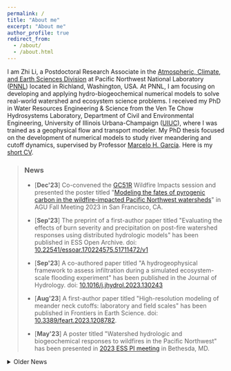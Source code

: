 ```yaml
---
permalink: /
title: "About me"
excerpt: "About me"
author_profile: true
redirect_from: 
  - /about/
  - /about.html
---
```


I am Zhi Li, a Postdoctoral Research Associate in the [Atmospheric, Climate, and Earth Sciences Division](https://www.pnnl.gov/atmospheric-climate-and-earth-sciences-division) at Pacific Northwest National Laboratory ([PNNL](https://www.pnnl.gov/)) located in Richland, Washington, USA. At PNNL, I am focusing on developing and applying hydro-biogeochemical numerical models to solve real-world watershed and ecosystem science problems. I received my PhD in Water Resources Engineering & Science from the Ven Te Chow Hydrosystems Laboratory, Department of Civil and Environmental Engineering, University of Illinois Urbana-Champaign ([UIUC](https://illinois.edu/)), where I was trained as a geophysical flow and transport modeler. My PhD thesis focused on the development of numerical models to study river meandering and cutoff dynamics, supervised by Professor [Marcelo H. García](https://cee.illinois.edu/directory/profile/mhgarcia). Here is my [short CV](https://zhilihydro.github.io/cv/).

> ### News
>  - [**Dec'23**] Co-convened the [GC51R](https://agu.confex.com/agu/fm23/meetingapp.cgi/Session/189180) Wildfire Impacts session and presented the poster titled "[Modeling the fates of pyrogenic carbon in the wildfire-impacted Pacific Northwest watersheds](https://agu.confex.com/agu/fm23/meetingapp.cgi/Paper/1355112)" in AGU Fall Meeting 2023 in San Francisco, CA. 
>
>  - [**Sep'23**] The preprint of a first-author paper titled "Evaluating the effects of burn severity and precipitation on post-fire watershed responses using distributed hydrologic models" has been published in ESS Open Archive. doi: [10.22541/essoar.170224575.51711472/v1](https://doi.org/10.22541/essoar.170224575.51711472/v1)
>
>  - [**Sep'23**] A co-authored paper titled "A hydrogeophysical framework to assess infiltration during a simulated ecosystem-scale flooding experiment" has been published in the Journal of Hydrology. doi: [10.1016/j.jhydrol.2023.130243](https://doi.org/10.1016/j.jhydrol.2023.130243)
>
>  - [**Aug'23**] A first-author paper titled "High-resolution modeling of meander neck cutoffs: laboratory and field scales" has been published in Frontiers in Earth Science. doi: [10.3389/feart.2023.1208782](https://doi.org/10.3389/feart.2023.1208782). 
>
>  - [**May'23**] A poster titled "Watershed hydrologic and biogeochemical responses to wildfires in the Pacific Northwest" has been presented in [2023 ESS PI meeting](https://web.cvent.com/event/530c166c-8680-4f65-a27a-574ac7dda464/summary) in Bethesda, MD. 


<details>
  <summary>Older News</summary>

>  - [**Dec'22**] A poster titled "[Evaluating the transport of wildfire-induced pyrogenic nutrients in a grassland-shrub dominant watershed using a high-res numerical model](https://agu2022fallmeeting-agu.ipostersessions.com/default.aspx?s=C6-1A-8C-D3-AE-E7-AD-78-99-C5-14-DE-F6-DE-79-EA&guestview=true)" has been presented in AGU Fall Meeting 2022. 

>  - [**Dec'22**] A poster titled "[Obtaining synthetic riverbed topography of meandering rivers from satellite imagery: a case study of the Tallahatchie River, Mississippi](https://agu2022fallmeeting-agu.ipostersessions.com/default.aspx?s=DA-F3-5B-B2-84-CD-BD-37-6B-14-B0-CA-95-4E-E7-2A&guestview=true)" has been presented in AGU Fall Meeting 2022. 

>  - [**Mar'22**] I start working as a Postdoctoral Research Associate at Pacific Northwest National Laboratory ([PNNL](https://www.pnnl.gov/)).

>  - [**Feb 22**] I successfully defended my [doctoral thesis](https://hdl.handle.net/2142/115668).

>  - [**Fall'21**] Paper accepted! Our paper titled "Impact of Lake Michigan Water Level Rise on Complex Bidirectional Flow in the Chicago Area Waterway System (CAWS)" has been accpeted for publication in the Journal of Great Lakes Research. doi: [10.1016/j.jglr.2021.10.008](https://doi.org/10.1016/j.jglr.2021.10.008)

>  - [**Fall'21**] A co-authored abstract titled "[An integrated river planform and sandbar detection tool based on Google Earth Engine and its application in the Yazoo-Mississippi Delta with high-resolution satellite images](https://agu.confex.com/agu/fm21/meetingapp.cgi/Paper/925956)" has been accepted by AGU Fall Meeting 2021. Paper Number: H15M-1191.

>  - [**Spring'21**] Obtained the Graduate College Mentoring Certificate, "In recognition of completion of the Illinois Graduate Mentoring Program".

>  - [**Spring'21**] The pyRiverBed paper has been accepted for publication in Computers & Geosciences. doi: [10.1016/j.cageo.2021.104755](https://doi.org/10.1016/j.cageo.2021.104755)

</details>
